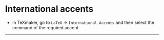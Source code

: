 # International accents
* In TeXmaker, go to `LaTeX` &rarr; `International Accents` and then select the command of the required accent.

---
